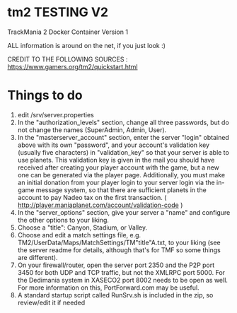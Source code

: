 # tm2 TESTING V2
TrackMania 2 Docker Container
Version 1

ALL information is around on the net, if you just look :)

CREDIT TO THE FOLLOWING SOURCES :
https://www.gamers.org/tm2/quickstart.html

# Things to do

1. edit /srv/server.properties
2. In the "authorization_levels" section, change all three passwords, but do not change the names (SuperAdmin, Admin, User).
3. In the "masterserver_account" section, enter the server "login" obtained above with its own "password", and your account's validation key (usually five characters) in "validation_key" so that your server is able to use planets. This validation key is given in the mail you should have received after creating your player account with the game, but a new one can be generated via the player page. Additionally, you must make an initial donation from your player login to your server login via the in-game message system, so that there are sufficient planets in the account to pay Nadeo tax on the first transaction. ( http://player.maniaplanet.com/account/validation-code )
4. In the "server_options" section, give your server a "name" and configure the other options to your liking.
5. Choose a "title": Canyon, Stadium, or Valley.
6. Choose and edit a match settings file, e.g. TM2/UserData/Maps/MatchSettings/TM"title"A.txt, to your liking (see the server readme for details, although that's for TMF so some things are different).
7. On your firewall/router, open the server port 2350 and the P2P port 3450 for both UDP and TCP traffic, but not the XMLRPC port 5000. For the Dedimania system in XASECO2 port 8002 needs to be open as well. For more information on this, PortForward.com may be useful.
8. A standard startup script called RunSrv.sh is included in the zip, so review/edit it if needed